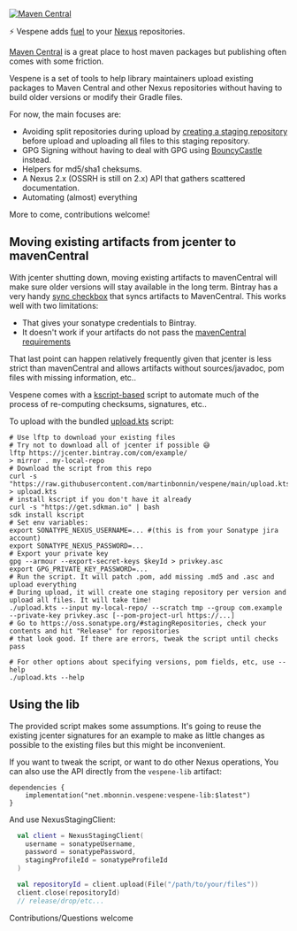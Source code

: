 [![Maven Central](https://img.shields.io/maven-central/v/net.mbonnin.vespene/vespene-cli)](https://repo1.maven.org/maven2/net/mbonnin/vespene)

⚡ Vespene adds [fuel](https://starcraft.fandom.com/wiki/Vespene_gas) to your [Nexus](https://www.sonatype.com/nexus/repository-oss) repositories.

[Maven Central](https://search.maven.org/) is a great place to host maven packages but publishing often comes with some friction. 

Vespene is a set of tools to help library maintainers upload existing packages to Maven Central and other Nexus repositories without having to build older versions or modify their Gradle files.

For now, the main focuses are:
* Avoiding split repositories during upload by [creating a staging repository](https://support.sonatype.com/hc/en-us/articles/213465868-Uploading-to-a-Staging-Repository-via-REST-API) before upload and uploading all files to this staging repository.
* GPG Signing without having to deal with GPG using [BouncyCastle](https://www.bouncycastle.org/) instead.  
* Helpers for md5/sha1 cheksums.
* A Nexus 2.x (OSSRH is still on 2.x) API that gathers scattered documentation. 
* Automating (almost) everything

More to come, contributions welcome!

## Moving existing artifacts from jcenter to mavenCentral

With jcenter shutting down, moving existing artifacts to mavenCentral will make sure older versions will stay available in the long term. Bintray has a very handy [sync checkbox](https://www.jfrog.com/confluence/display/BT/Syncing+with+Third-Party+Platforms) that syncs artifacts to MavenCentral. This works well with two limitations:

* That gives your sonatype credentials to Bintray.
* It doesn't work if your artifacts do not pass the [mavenCentral requirements](https://central.sonatype.org/pages/requirements.html)

That last point can happen relatively frequently given that jcenter is less strict than mavenCentral and allows artifacts without sources/javadoc, pom files with missing information, etc..

Vespene comes with a [kscript-based](https://github.com/holgerbrandl/kscript) script to automate much of the process of re-computing checksums, signatures, etc..

To upload with the bundled [upload.kts](upload.kts) script:

```shell
# Use lftp to download your existing files
# Try not to download all of jcenter if possible 😅
lftp https://jcenter.bintray.com/com/example/
> mirror . my-local-repo
# Download the script from this repo
curl -s "https://raw.githubusercontent.com/martinbonnin/vespene/main/upload.kts" > upload.kts
# install kscript if you don't have it already
curl -s "https://get.sdkman.io" | bash
sdk install kscript
# Set env variables: 
export SONATYPE_NEXUS_USERNAME=... #(this is from your Sonatype jira account)
export SONATYPE_NEXUS_PASSWORD=...
# Export your private key 
gpg --armour --export-secret-keys $keyId > privkey.asc
export GPG_PRIVATE_KEY_PASSWORD=...
# Run the script. It will patch .pom, add missing .md5 and .asc and upload everything 
# During upload, it will create one staging repository per version and upload all files. It will take time!
./upload.kts --input my-local-repo/ --scratch tmp --group com.example --private-key privkey.asc [--pom-project-url https://...] 
# Go to https://oss.sonatype.org/#stagingRepositories, check your contents and hit "Release" for repositories 
# that look good. If there are errors, tweak the script until checks pass

# For other options about specifying versions, pom fields, etc, use --help
./upload.kts --help 
```

## Using the lib

The provided script makes some assumptions. It's going to reuse the existing jcenter signatures for an example to make as little changes as possible to the existing files but this might be inconvenient. 

If you want to tweak the script, or want to do other Nexus operations, You can also use the API directly from the `vespene-lib` artifact:

```
dependencies {
    implementation("net.mbonnin.vespene:vespene-lib:$latest")
}
```

And use NexusStagingClient:

```kotlin
  val client = NexusStagingClient(
    username = sonatypeUsername,
    password = sonatypePassword,
    stagingProfileId = sonatypeProfileId
  )

  val repositoryId = client.upload(File("/path/to/your/files"))
  client.close(repositoryId)
  // release/drop/etc...
```

Contributions/Questions welcome



